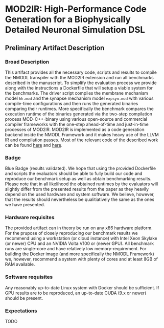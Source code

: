
# MOD2IR: High-Performance Code Generation for a Biophysically Detailed Neuronal Simulation DSL

## Preliminary Artifact Description

### Broad Description

This artifact provides all the necessary code, scripts and results to compile the NMODL transpiler
with the MOD2IR extension and run all benchmarks described in the manuscript. To simplify the
evaluation process we provide along with the instructions a Dockerfile that will setup a viable
system for the benchmarks. The driver script compiles the membrane mechanism model `hh.mod` and the
synapse mechanism model `expsyn.mod` with various compile-time configurations and then runs the
generated  binaries comparing their runtimes. More specifically the benchmark compares the execution
runtime of the binaries generated via the two-step compilation process MOD-C++-binary using various
open-source and commercial compiler frameworks with the one-step ahead-of-time and just-in-time
processes of MOD2IR.
MOD2IR is implemented as a code generation backend inside the NMODL Framework and it makes heavy
use of the LLVM IR and compilation passes. Most of the relevant code of the described work can be
found [here](https://github.com/BlueBrain/nmodl/tree/llvm/src/codegen/llvm) and
[here](https://github.com/BlueBrain/nmodl/tree/llvm/test/benchmark).

### Badge

Blue Badge (results validated). We hope that using the provided Dockerfile and scripts the
evaluators should be able to fully build our code and reproduce our benchmark setup as well as
obtain benchmarking results. Please note that in all likelihood the obtained runtimes by the
evaluators will slightly differ from the presented results from the paper as they heavily depend on
the used hardware and system software. We believe, however, that the results should nevertheless be
qualitiatively the same as the ones we have presented.

### Hardware requisites

The provided artifact can in theory be run on any x86 hardware platform. For the prupose of closely
reproducing our benchmark results we recommend using a workstation (or cloud instance) with Intel Xeon
Skylake (or newer) CPU and an NVIDIA Volta V100 or (newer GPU). All benchmark runs are single-core
and have relatively low memory-requirement. For building the Docker image (and more specifically the
NMODL Framework) we, however, recommend a system with plenty of cores and at least 8GB of RAM
available.

### Software requisites

Any reasonably up-to-date  Linux system with Docker should be sufficient. If GPU results are to be
reproduced, an up-to-date CUDA (9.x or newer) should be present.

### Expectations

TODO
